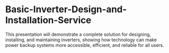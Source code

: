 # Basic-Inverter-Design-and-Installation-Service
This presentation will demonstrate a complete solution for designing, installing, and maintaining inverters, showing how technology can make power backup systems more accessible, efficient, and reliable for all users.

